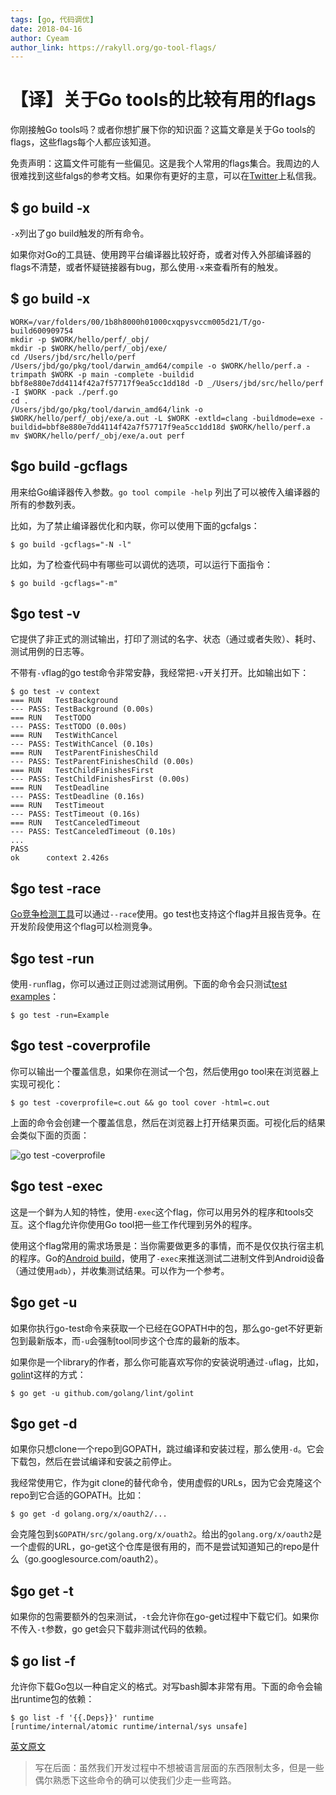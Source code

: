 ```yaml
---
tags: [go, 代码调优]
date: 2018-04-16
author: Cyeam
author_link: https://rakyll.org/go-tool-flags/
---
```


# 【译】关于Go tools的比较有用的flags

你刚接触Go tools吗？或者你想扩展下你的知识面？这篇文章是关于Go tools的flags，这些flags每个人都应该知道。

免责声明：这篇文件可能有一些偏见。这是我个人常用的flags集合。我周边的人很难找到这些falgs的参考文档。如果你有更好的主意，可以在[Twitter](https://twitter.com/rakyll)上私信我。

## $ go build -x

`-x`列出了go build触发的所有命令。

如果你对Go的工具链、使用跨平台编译器比较好奇，或者对传入外部编译器的flags不清楚，或者怀疑链接器有bug，那么使用`-x`来查看所有的触发。

## $ go build -x

```
WORK=/var/folders/00/1b8h8000h01000cxqpysvccm005d21/T/go-build600909754
mkdir -p $WORK/hello/perf/_obj/
mkdir -p $WORK/hello/perf/_obj/exe/
cd /Users/jbd/src/hello/perf
/Users/jbd/go/pkg/tool/darwin_amd64/compile -o $WORK/hello/perf.a -trimpath $WORK -p main -complete -buildid bbf8e880e7dd4114f42a7f57717f9ea5cc1dd18d -D _/Users/jbd/src/hello/perf -I $WORK -pack ./perf.go
cd .
/Users/jbd/go/pkg/tool/darwin_amd64/link -o $WORK/hello/perf/_obj/exe/a.out -L $WORK -extld=clang -buildmode=exe -buildid=bbf8e880e7dd4114f42a7f57717f9ea5cc1dd18d $WORK/hello/perf.a
mv $WORK/hello/perf/_obj/exe/a.out perf
```

## $go build -gcflags

用来给Go编译器传入参数。`go tool compile -help` 列出了可以被传入编译器的所有的参数列表。

比如，为了禁止编译器优化和内联，你可以使用下面的gcfalgs：

```
$ go build -gcflags="-N -l"
```

比如，为了检查代码中有哪些可以调优的选项，可以运行下面指令：

```
$ go build -gcflags="-m"
```


## $go test -v

它提供了非正式的测试输出，打印了测试的名字、状态（通过或者失败）、耗时、测试用例的日志等。

不带有`-v`flag的go test命令非常安静，我经常把`-v`开关打开。比如输出如下：

```
$ go test -v context
=== RUN   TestBackground
--- PASS: TestBackground (0.00s)
=== RUN   TestTODO
--- PASS: TestTODO (0.00s)
=== RUN   TestWithCancel
--- PASS: TestWithCancel (0.10s)
=== RUN   TestParentFinishesChild
--- PASS: TestParentFinishesChild (0.00s)
=== RUN   TestChildFinishesFirst
--- PASS: TestChildFinishesFirst (0.00s)
=== RUN   TestDeadline
--- PASS: TestDeadline (0.16s)
=== RUN   TestTimeout
--- PASS: TestTimeout (0.16s)
=== RUN   TestCanceledTimeout
--- PASS: TestCanceledTimeout (0.10s)
...
PASS
ok      context 2.426s
```

## $go test -race

[Go竞争检测工具](https://blog.golang.org/race-detector)可以通过`--race`使用。go test也支持这个flag并且报告竞争。在开发阶段使用这个flag可以检测竞争。

## $go test -run

使用`-run`flag，你可以通过正则过滤测试用例。下面的命令会只测试[test examples](https://blog.golang.org/examples)：

```
$ go test -run=Example
```

## $go test -coverprofile

你可以输出一个覆盖信息，如果你在测试一个包，然后使用go tool来在浏览器上实现可视化：

```
$ go test -coverprofile=c.out && go tool cover -html=c.out
```

上面的命令会创建一个覆盖信息，然后在浏览器上打开结果页面。可视化后的结果会类似下面的页面：

![go test -coverprofile](https://raw.githubusercontent.com/itfanr/articles-about-golang/master/2016-09/2016-09-27-1-1.png)

## $go test -exec

这是一个鲜为人知的特性，使用`-exec`这个flag，你可以用另外的程序和tools交互。这个flag允许你使用Go tool把一些工作代理到另外的程序。

使用这个flag常用的需求场景是：当你需要做更多的事情，而不是仅仅执行宿主机的程序。Go的[Android build](https://github.com/golang/go/blob/master/misc/android/go_android_exec.go)，使用了`-exec`来推送测试二进制文件到Android设备（通过使用`adb`），并收集测试结果。可以作为一个参考。

## $go get -u

如果你执行go-test命令来获取一个已经在GOPATH中的包，那么go-get不好更新包到最新版本，而`-u`会强制tool同步这个仓库的最新的版本。

如果你是一个library的作者，那么你可能喜欢写你的安装说明通过`-u`flag，比如，[golin](https://github.com/golang/lint#installation)t这样的方式：

```
$ go get -u github.com/golang/lint/golint
```

## $go get -d

如果你只想clone一个repo到GOPATH，跳过编译和安装过程，那么使用`-d`。它会下载包，然后在尝试编译和安装之前停止。

我经常使用它，作为git clone的替代命令，使用虚假的URLs，因为它会克隆这个repo到它合适的GOPATH。比如：

```
$ go get -d golang.org/x/oauth2/...
```

会克隆包到`$GOPATH/src/golang.org/x/ouath2`。给出的`golang.org/x/oauth2`是一个虚假的URL，go-get这个仓库是很有用的，而不是尝试知道知己的repo是什么（go.googlesource.com/oauth2）。

## $go get -t

如果你的包需要额外的包来测试，`-t`会允许你在go-get过程中下载它们。如果你不传入`-t`参数，go get会只下载非测试代码的依赖。

## $ go list -f

允许你下载Go包以一种自定义的格式。对写bash脚本非常有用。下面的命令会输出runtime包的依赖：

```
$ go list -f '{{.Deps}}' runtime
[runtime/internal/atomic runtime/internal/sys unsafe]
```

[英文原文](https://rakyll.org/go-tool-flags/)

> 写在后面：虽然我们开发过程中不想被语言层面的东西限制太多，但是一些偶尔熟悉下这些命令的确可以使我们少走一些弯路。
